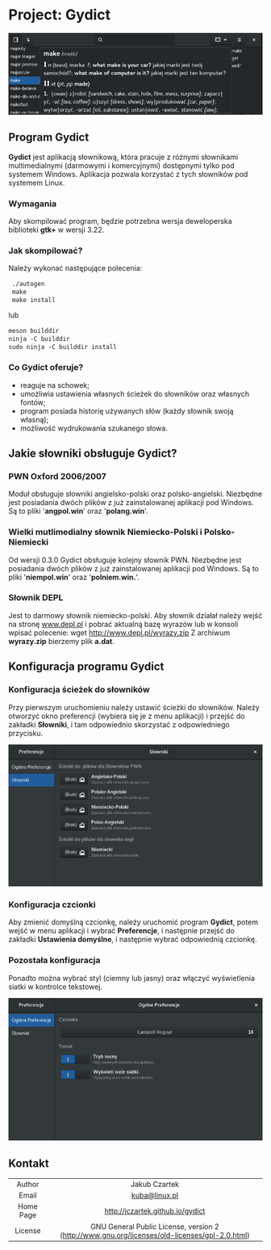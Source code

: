 # Project: Gydict

![](gydict.png "Gydict")

## Program Gydict
**Gydict** jest aplikacją słownikową, która pracuje z różnymi słownikami multimedialnymi (darmowymi i komercyjnymi) dostępnymi tylko pod systemem Windows. Aplikacja pozwala korzystać z tych słowników pod systemem Linux.

### Wymagania
Aby skompilować program, będzie potrzebna wersja deweloperska biblioteki **gtk+** w wersji 3.22.

### Jak skompilować?
Należy wykonać następujące polecenia:

```
 ./autogen
 make
 make install
 ```
 lub
 ```
 meson builddir
 ninja -C builddir
 sudo ninja -C builddir install
 ```
### Co Gydict oferuje?
*  reaguje na schowek;
*  umożliwia  ustawienia własnych ścieżek do słowników oraz własnych fontów;
*  program posiada historię używanych słów (każdy słownik swoją własną);
*  możliwość wydrukowania szukanego słowa.

## Jakie słowniki obsługuje Gydict?

### PWN Oxford 2006/2007
Moduł obsługuje słowniki angielsko-polski oraz polsko-angielski. Niezbędne jest posiadania dwóch plików z już zainstalowanej aplikacji pod Windows. Są to pliki '**angpol.win**' oraz '**polang.win**'.

### Wielki mutlimedialny słownik Niemiecko-Polski i Polsko-Niemiecki
Od wersji 0.3.0 Gydict obsługuje kolejny słownik PWN. Niezbędne jest posiadania dwóch plików z już zainstalowanej aplikacji pod Windows. Są to pliki '**niempol.win**' oraz '**polniem.win.**'.

### Słownik DEPL
Jest to darmowy słownik niemiecko-polski. Aby słownik działał należy wejść na stronę www.depl.pl i pobrać aktualną bazę wyrazów lub w konsoli wpisać polecenie: wget http://www.depl.pl/wyrazy.zip
Z archiwum **wyrazy.zip** bierzemy plik **a.dat**.

## Konfiguracja programu Gydict

### Konfiguracja ścieżek do słowników
Przy pierwszym uruchomieniu należy ustawić ścieżki do słowników. Należy otworzyć okno preferencji (wybiera się je z menu aplikacji) i przejść do zakładki **Słowniki**, i tam odpowiednio skorzystać z odpowiedniego przycisku.

![](./data/pref02.png "Preferencje")

### Konfiguracja czcionki
Aby zmienić domyślną czcionkę, należy uruchomić program **Gydict**, potem wejść w menu aplikacji i wybrać **Preferencje**, i następnie przejść do zakładki **Ustawienia domyślne**, i następnie wybrać odpowiednią czcionkę.

### Pozostała konfiguracja
Ponadto można wybrać styl (ciemny lub jasny) oraz włączyć wyświetlenia siatki w kontrolce tekstowej.

![](./data/pref01.png "Preferencje")

## Kontakt
|             |                          |
| :----:      | :----:                   |
| Author      | Jakub Czartek            |
| Email       | kuba@linux.pl            |
| Home Page   | http://jczartek.github.io/gydict |
| License     | GNU General Public License, version 2 (http://www.gnu.org/licenses/old-licenses/gpl-2.0.html) |

